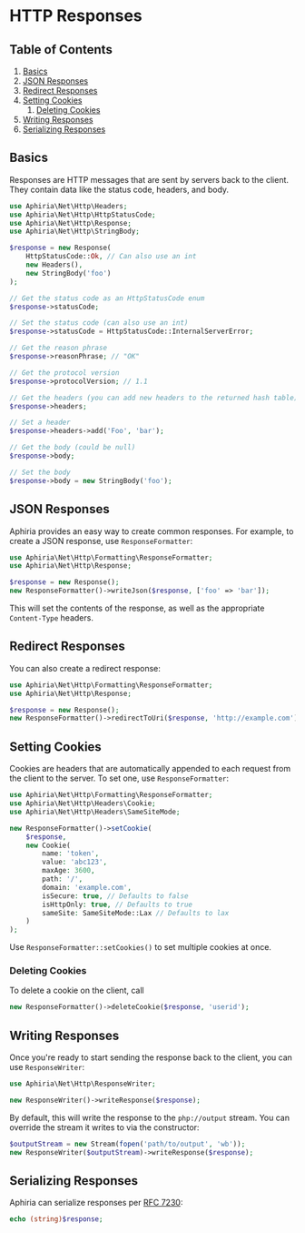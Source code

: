 <h1 id="doc-title">HTTP Responses</h1>

<nav class="toc-nav" markdown="1">

<div class="toc-nav-contents" markdown="1">

<h2 id="table-of-contents">Table of Contents</h2>

<ol>
<li><a href="#basics">Basics</a></li>
<li><a href="#json-responses">JSON Responses</a></li>
<li><a href="#redirect-responses">Redirect Responses</a></li>
<li><a href="#setting-response-cookies">Setting Cookies</a><ol>
<li><a href="#deleting-response-cookies">Deleting Cookies</a></li>
</ol>
</li>
<li><a href="#writing-responses">Writing Responses</a></li>
<li><a href="#serializing-responses">Serializing Responses</a></li>
</ol>

</div>

</nav>

<h2 id="basics">Basics</h2>

Responses are HTTP messages that are sent by servers back to the client.  They contain data like the status code, headers, and body.

```php
use Aphiria\Net\Http\Headers;
use Aphiria\Net\Http\HttpStatusCode;
use Aphiria\Net\Http\Response;
use Aphiria\Net\Http\StringBody;

$response = new Response(
    HttpStatusCode::Ok, // Can also use an int
    new Headers(),
    new StringBody('foo')
);

// Get the status code as an HttpStatusCode enum
$response->statusCode;

// Set the status code (can also use an int)
$response->statusCode = HttpStatusCode::InternalServerError;

// Get the reason phrase
$response->reasonPhrase; // "OK"

// Get the protocol version
$response->protocolVersion; // 1.1

// Get the headers (you can add new headers to the returned hash table)
$response->headers;

// Set a header
$response->headers->add('Foo', 'bar');

// Get the body (could be null)
$response->body;

// Set the body
$response->body = new StringBody('foo');
```

<h2 id="json-responses">JSON Responses</h2>

Aphiria provides an easy way to create common responses.  For example, to create a JSON response, use `ResponseFormatter`:

```php
use Aphiria\Net\Http\Formatting\ResponseFormatter;
use Aphiria\Net\Http\Response;

$response = new Response();
new ResponseFormatter()->writeJson($response, ['foo' => 'bar']);
```

This will set the contents of the response, as well as the appropriate `Content-Type` headers.

<h2 id="redirect-responses">Redirect Responses</h2>

You can also create a redirect response:

```php
use Aphiria\Net\Http\Formatting\ResponseFormatter;
use Aphiria\Net\Http\Response;

$response = new Response();
new ResponseFormatter()->redirectToUri($response, 'http://example.com');
```

<h2 id="setting-response-cookies">Setting Cookies</h2>

Cookies are headers that are automatically appended to each request from the client to the server.  To set one, use `ResponseFormatter`:

```php
use Aphiria\Net\Http\Formatting\ResponseFormatter;
use Aphiria\Net\Http\Headers\Cookie;
use Aphiria\Net\Http\Headers\SameSiteMode;

new ResponseFormatter()->setCookie(
    $response,
    new Cookie(
        name: 'token',
        value: 'abc123',
        maxAge: 3600,
        path: '/',
        domain: 'example.com',
        isSecure: true, // Defaults to false
        isHttpOnly: true, // Defaults to true
        sameSite: SameSiteMode::Lax // Defaults to lax
    )
);
```

Use `ResponseFormatter::setCookies()` to set multiple cookies at once.

<h3 id="deleting-response-cookies">Deleting Cookies</h3>

To delete a cookie on the client, call

```php
new ResponseFormatter()->deleteCookie($response, 'userid');
```

<h2 id="writing-responses">Writing Responses</h2>

Once you're ready to start sending the response back to the client, you can use `ResponseWriter`:

```php
use Aphiria\Net\Http\ResponseWriter;

new ResponseWriter()->writeResponse($response);
```

By default, this will write the response to the `php://output` stream.  You can override the stream it writes to via the constructor:

```php
$outputStream = new Stream(fopen('path/to/output', 'wb'));
new ResponseWriter($outputStream)->writeResponse($response);
```

<h2 id="serializing-responses">Serializing Responses</h2>

Aphiria can serialize responses per <a href="https://tools.ietf.org/html/rfc7230#section-3" target="_blank">RFC 7230</a>:

```php
echo (string)$response;
```
